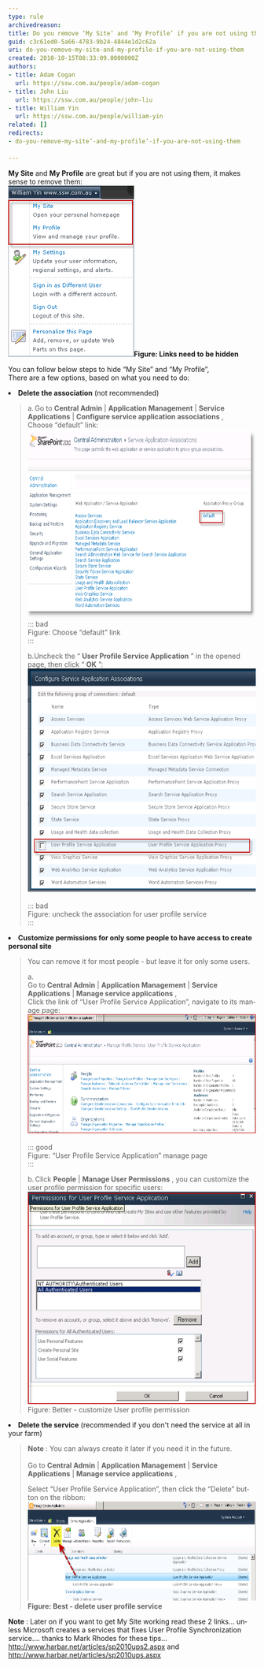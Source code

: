 ```yaml
---
type: rule
archivedreason: 
title: Do you remove ‘My Site’ and ‘My Profile’ if you are not using them?
guid: c3c61ed0-5a66-4783-9b24-4844e1d2c62a
uri: do-you-remove-my-site-and-my-profile-if-you-are-not-using-them
created: 2010-10-15T08:33:09.0000000Z
authors:
- title: Adam Cogan
  url: https://ssw.com.au/people/adam-cogan
- title: John Liu
  url: https://ssw.com.au/people/john-liu
- title: William Yin
  url: https://ssw.com.au/people/william-yin
related: []
redirects:
- do-you-remove-my-site’-and-my-profile’-if-you-are-not-using-them

---
```


<font> <strong>My Site</strong> and  <strong>My Profile</strong> are great but if you are not using them, it makes sense to remove them:<font><br>
</font></font>![](LinksNeedToBeRemove.png)**Figure: Links need to be hidden** 

<!--endintro-->

<font>You can follow below steps to hide “My Site” and “My Profile”,<br>
There are a few options, based on what you need to do:<br></font>
<font></font>
<font>    <li> <strong>Delete the association</strong> (not recommended)
    <blockquote dir="ltr" style="margin-right:0px;">
    <p>
    a.<span style="font:7pt 'times new roman';"> </span>Go to  <strong>Central Admin</strong> |  <strong>Application Management</strong> |  <strong>Service Applications</strong> |  <strong>Configure service application associations</strong> , <br>
    Choose “default” link:
    <br>
    <img alt="" height="384" width="569" class="ms-rteCustom-ImageArea" src="RemoveAssociation.png"><br>::: bad<br>Figure: Choose “default” link  <br>:::<br></p>
    <p>
    b.Uncheck the “ <strong>User Profile Service Application</strong> ”  in the
    opened page, then click “ <strong>OK</strong> ”:<span lang="EN-US">
    <img alt="" height="453" width="570" class="ms-rteCustom-ImageArea" src="RemoveAssociation2.png"><br>
    </span>
    <br>::: bad<br>Figure: uncheck the association for user
    profile service  <br>:::<br></p>
    </blockquote>
    </li>
    <li> <strong>Customize permissions for only some people to have access to create personal site</strong> <blockquote dir="ltr" style="margin-right:0px;">
    <p>
    You can remove it for most people - but leave it for only some users.
    </p>
    <p>
    <span lang="EN-US">a.<span style="font:7pt 'times new roman';">   
    </span>Go to  <strong>Central Admin</strong> |  <strong>Application Management</strong> |  <strong>Service Applications</strong> |  <strong>Manage service applications</strong> ,<br>
    Click the link of “User Profile Service Application”, navigate to its manage
    page:</span> <strong><span lang="EN-US"><img alt="" height="241" width="573" class="ms-rteCustom-ImageArea" src="UserProfileServiceManagePage.png"><br>
    </span></strong> <br>::: good<br>Figure: “User Profile
    Service Application” manage page  <br>:::<br></p>
    <p>
    b.<span style="font:7pt 'times new roman';">    </span>Click
     <strong>People</strong> |  <strong>Manage User Permissions</strong> , you can
    customize the user profile permission for specific users: <strong><span lang="EN-US"><img alt="" height="431" width="498" class="ms-rteCustom-ImageArea" src="CustomUserProfileServicePermission.png"></span><br></strong> <span class="ms-rteCustom-FigureGood">Figure: Better - customize User profile
    permission</span></p>
    <p></p>
    </blockquote>
    </li>
    <li> <strong>Delete the service</strong> (recommended if you don't need the service at all in your farm)
    <blockquote dir="ltr" style="margin-right:0px;">
    <p>
     <strong>Note</strong> : You can always create it later if you need it in the
    future.<br>
    <br>
    Go to  <strong>Central Admin</strong> |  <strong>Application Management</strong> |
     <strong>Service Applications</strong> |  <strong>Manage service applications</strong> ,
    </p>
    <p>
    <span lang="EN-US">Select “User Profile Service Application”, then click the
    “Delete” button on the ribbon:</span> <strong><span lang="EN-US"><img alt="" height="201" width="572" class="ms-rteCustom-ImageArea" src="DeleteUserProfileService.png"><br>
    </span></strong> <strong> <strong><span class="ms-rteCustom-FigureGood">Figure: Best - delete user profile
    service</span></strong> </strong> </p>
    </blockquote>
    </li>
    </font>
<font>        </font>
<font>             <strong><span lang="EN-US"><font>Note</font></span></strong> <span lang="EN-US"><font>:
    Later on if you want to get My Site working read these 2 links… unless Microsoft
    creates a services that fixes User Profile Synchronization service…. thanks to
    Mark Rhodes for these tips…<br>
    </font><a href="http://www.harbar.net/articles/sp2010ups2.aspx">
    <font color="#0000ff">http://www.harbar.net/articles/sp2010ups2.aspx</font></a><font>
    and </font><a href="http://www.harbar.net/articles/sp2010ups.aspx"><font>
    http://www.harbar.net/articles/sp2010ups.aspx </font></a></span></font>
<font></font>
[<font><br>
    </font>](http://www.harbar.net/articles/sp2010ups.aspx)
